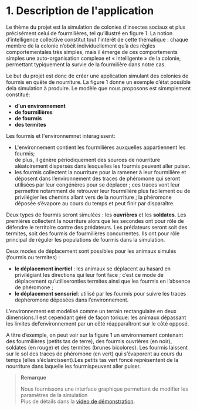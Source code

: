 # 1. Description de l'application
Le thème du projet est la simulation de colonies d’insectes sociaux et plus précisément celui de fourmilières, tel qu’illustré en figure 1. La notion d’intelligence collective constitut tout l'intérêt de cette thématique : chaque membre de la colonie n’obéit individuellement qu’à des règles comportementales très simples, mais il émerge de ces comportements simples une auto-organisation complexe et « intelligente » de la colonie, permettant typiquement la survie de la fourmilière dans notre cas.

Le but du projet est donc de créer une application simulant des colonies de fourmis en quête de nourriture. La figure 1 donne un exemple d’état possible dela simulation à produire.
Le modèle que nous proposons est simmplement constitué:
- **d'un environnement**
- **de fourmilières**
- **de fourmis**
- **des termites**

Les fourmis et l'environnemnet intéragissent:
- L'environnement contient les fourmilières auxquelles appartiennent les fourmis;   
	de plus, il génère périodiquement des sources de nourriture aléatoirement dispersés dans lesquelles les fourmis peuvent aller puiser.
- les fourmis collectent la nourriture pour la ramener à leur fourmilière et déposent dans l’environnement des traces de phéromone qui seront utilisées par leur congénères pour se déplacer ; ces traces vont leur permettre notamment de retrouver leur fourmilière plus facilement ou de privilégier les chemins allant vers de la nourriture ; la phéromone déposée s’évapore au cours du temps et peut finir par disparaître.

Deux types de fourmis seront simulées : les **ouvrières** et les **soldates**.  Les premières collectent la nourriture alors que les secondes ont pour rôle de défendre le territoire contre des prédateurs. Les prédateurs seront soit des termites, soit des fourmis de fourmilières concurrentes. Ils ont pour rôle principal de réguler les populations de fourmis dans la simulation.


Deux modes de déplacement sont possibles pour les animaux simulés (fourmis ou termites) :
- **le déplacement inertiel** : les animaux se déplacent au hasard en privilégiant les directions qui leur font face ; c’est ce mode de déplacement qu’utiliserontles termites ainsi que les fourmis en l’absence de phéromone ;
- **le déplacement sensoriel**: utilisé par les fourmis pour suivre les traces dephéromone déposées dans l’environnement.

L’environnement est modélisé comme un terrain rectangulaire en deux dimensions.Il est cependant géré de façon torique: les animaux dépassant les limites del’environnement par un côté réapparaîtront sur le côté opposé.

A titre d’exemple, on peut voir sur la figure 1 un environnement contenant des fourmilières (petits tas de terre), des fourmis ouvrières (en noir), soldates (en  rouge) et des termites (brunes bicolores). Les fourmis laissent sur le sol des traces de phéromone (en vert) qui s’évaporent au cours du temps (elles s’éclaircissent).Les petits tas vert foncé représentent de la nourriture dans laquelle les fourmispeuvent 
aller puiser.

> **Remarque** 
>
> Nous fournissons une interface graphique permettant de modifier les paramètres de la simulation  
> Plus de détails dans la [video de démonstration](https://www.youtube.com/watch?v=UWBoE0b2ERQ).
